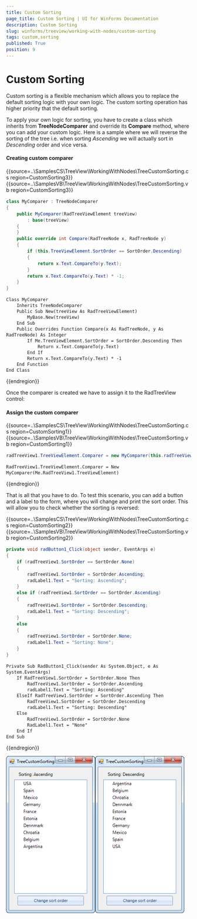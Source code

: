 ```yaml
---
title: Custom Sorting
page_title: Custom Sorting | UI for WinForms Documentation
description: Custom Sorting
slug: winforms/treeview/working-with-nodes/custom-sorting
tags: custom,sorting
published: True
position: 9
---
```


# Custom Sorting

Custom sorting is a flexible mechanism which allows you to replace the default sorting logic with your own logic. The custom sorting operation has higher priority that the default sorting.

To apply your own logic for sorting, you have to create a class which inherits from __TreeNodeComparer__ and override its __Compare__ method, where you can add your custom logic. Here is a sample where we will reverse the sorting of the tree i.e. when sorting *Ascending* we will actually sort in *Descending* order and vice versa. 

#### Creating custom comparer

{{source=..\SamplesCS\TreeView\WorkingWithNodes\TreeCustomSorting.cs region=CustomSorting3}} 
{{source=..\SamplesVB\TreeView\WorkingWithNodes\TreeCustomSorting.vb region=CustomSorting3}} 

````C#
class MyComparer : TreeNodeComparer
{
    public MyComparer(RadTreeViewElement treeView)
        : base(treeView)
    {
    }
    public override int Compare(RadTreeNode x, RadTreeNode y)
    {
        if (this.TreeViewElement.SortOrder == SortOrder.Descending)
        {
            return x.Text.CompareTo(y.Text);
        }
        return x.Text.CompareTo(y.Text) * -1;
    }
}

````
````VB.NET
Class MyComparer
    Inherits TreeNodeComparer
    Public Sub New(treeView As RadTreeViewElement)
        MyBase.New(treeView)
    End Sub
    Public Overrides Function Compare(x As RadTreeNode, y As RadTreeNode) As Integer
        If Me.TreeViewElement.SortOrder = SortOrder.Descending Then
            Return x.Text.CompareTo(y.Text)
        End If
        Return x.Text.CompareTo(y.Text) * -1
    End Function
End Class

````

{{endregion}} 

Once the comparer is created we have to assign it to the RadTreeView control:

#### Assign the custom comparer

{{source=..\SamplesCS\TreeView\WorkingWithNodes\TreeCustomSorting.cs region=CustomSorting1}} 
{{source=..\SamplesVB\TreeView\WorkingWithNodes\TreeCustomSorting.vb region=CustomSorting1}} 

````C#
radTreeView1.TreeViewElement.Comparer = new MyComparer(this.radTreeView1.TreeViewElement);

````
````VB.NET
RadTreeView1.TreeViewElement.Comparer = New MyComparer(Me.RadTreeView1.TreeViewElement)

````

{{endregion}} 

That is all that you have to do. To test this scenario, you can add a button and a label to the form, where you will change and print the sort order. This will allow you to check whether the sorting is reversed:

{{source=..\SamplesCS\TreeView\WorkingWithNodes\TreeCustomSorting.cs region=CustomSorting2}} 
{{source=..\SamplesVB\TreeView\WorkingWithNodes\TreeCustomSorting.vb region=CustomSorting2}} 

````C#
private void radButton1_Click(object sender, EventArgs e)
{
    if (radTreeView1.SortOrder == SortOrder.None)
    {
        radTreeView1.SortOrder = SortOrder.Ascending;
        radLabel1.Text = "Sorting: Ascending";
    }
    else if (radTreeView1.SortOrder == SortOrder.Ascending)
    {
        radTreeView1.SortOrder = SortOrder.Descending;
        radLabel1.Text = "Sorting: Descending";
    }
    else
    {
        radTreeView1.SortOrder = SortOrder.None;
        radLabel1.Text = "Sorting: None";
    }
}

````
````VB.NET
Private Sub RadButton1_Click(sender As System.Object, e As System.EventArgs)
    If RadTreeView1.SortOrder = SortOrder.None Then
        RadTreeView1.SortOrder = SortOrder.Ascending
        radLabel1.Text = "Sorting: Ascending"
    ElseIf RadTreeView1.SortOrder = SortOrder.Ascending Then
        RadTreeView1.SortOrder = SortOrder.Descending
        radLabel1.Text = "Sorting: Descending"
    Else
        RadTreeView1.SortOrder = SortOrder.None
        RadLabel1.Text = "None"
    End If
End Sub

````

{{endregion}} 

![treeview-working-with-nodes-custom-sorting 001](images/treeview-working-with-nodes-custom-sorting001.png)![treeview-working-with-nodes-custom-sorting 002](images/treeview-working-with-nodes-custom-sorting002.png)
